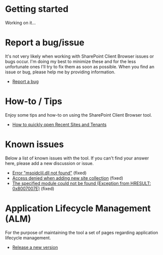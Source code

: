 # Getting started
Working on it...
# Report a bug/issue
It's not very likely when working with SharePoint Client Browser issues or bugs occur. I'm doing my best to minimize these and for the less unfortunate ones I'll try to fix them as soon as possible. When you find an issue or bug, please help me by providing information. 
* [Report a bug](Report-a-bug)
# How-to / Tips
Enjoy some tips and how-to on using the SharePoint Client Browser tool.
* [How to quickly open Recent Sites and Tenants](How-to-quickly-open-Recent-Sites-and-Tenants)
# Known issues
Below a list of known issues with the tool. If you can't find your answer here, please add a new discussion or issue.
* [Error "msoidclil.dll not found"](Error-_msoidclil.dll-not-found_) (fixed)
* [Access denied when adding new site collection](Access-denied-when-adding-new-site-collection) (fixed)
* [The specified module could not be found (Exception from HRESULT: 0x8007007E)](The-specified-module-could-not-be-found-(Exception-from-HRESULT_-0x8007007E)) (fixed)
# Application Lifecycle Management (ALM)
For the purpose of maintaining the tool a set of pages regarding application lifecycle management. 
* [Release a new version](Release-a-new-version)